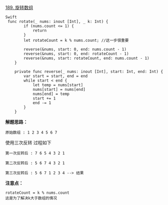 

[189. 旋转数组](https://leetcode-cn.com/problems/rotate-array/)

```
Swift
 func rotate(_ nums: inout [Int], _ k: Int) {
        if (nums.count <= 1) {
            return
        }
        let rotateCount = k % nums.count; //这一步很重要
        
        reverse(&nums, start: 0, end: nums.count - 1)
        reverse(&nums, start: 0, end: rotateCount - 1)
        reverse(&nums, start: rotateCount, end: nums.count - 1)
    }
    
    private func reverse(_ nums: inout [Int], start: Int, end: Int) {
        var start = start, end = end
        while start < end {
            let temp = nums[start]
            nums[start] = nums[end]
            nums[end] = temp
            start += 1
            end -= 1
        }
    }
```
**解题思路：**

    原始数组 : 1 2 3 4 5 6 7

使用三次反转 过程如下

    第一次反转后 : 7 6 5 4 3 2 1

    第二次反转后 : 5 6 7 4 3 2 1

    第三次反转后 : 5 6 7 1 2 3 4 --> 结果

**注意点：**
    
    rotateCount = k % nums.count 
    这是为了解决k大于数组的情况



